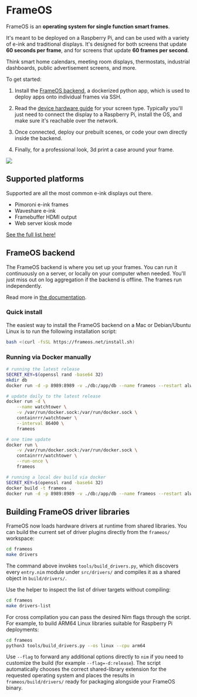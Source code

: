 # FrameOS

FrameOS is an **operating system for single function smart frames**. 

It's meant to be deployed on a Raspberry Pi, and can be used with a variety of e-ink and traditional displays. It's designed for both screens that update **60 seconds per frame**, and for screens that update **60 frames per second**.

Think smart home calendars, meeting room displays, thermostats, industrial dashboards, public advertisement screens, and more.

To get started:

1. Install the [FrameOS backend](https://frameos.net/guide/backend), a dockerized python app, which is used to deploy apps onto individual frames via SSH.

2. Read the [device hardware guide](https://frameos.net/devices/) for your screen type. Typically you'll just need to connect the display to a Raspberry Pi, install the OS, and make sure it's reachable over the network. 

3. Once connected, deploy our prebuilt scenes, or code your own directly inside the backend.

4. Finally, for a professional look, 3d print a case around your frame.

![](https://frameos.net/assets/images/walkthrough-c32e7b67dd9a6f14ebef743755b0fc8e.gif)



## Supported platforms

Supported are all the most common e-ink displays out there.

- Pimoroni e-ink frames
- Waveshare e-ink
- Framebuffer HDMI output
- Web server kiosk mode

[See the full list here!](https://frameos.net/devices/)

## FrameOS backend

The FrameOS backend is where you set up your frames. You can run it continuously on a server, or locally on your computer when needed. You'll just miss out on log aggregation if the backend is offline. The frames run independently.

Read more in [the documentation](https://frameos.net/guide/backend).

### Quick install

The easiest way to install the FrameOS backend on a Mac or Debian/Ubuntu Linux is to run the following installation script:

```bash
bash <(curl -fsSL https://frameos.net/install.sh)
```

### Running via Docker manually

```bash
# running the latest release
SECRET_KEY=$(openssl rand -base64 32)
mkdir db
docker run -d -p 8989:8989 -v ./db:/app/db --name frameos --restart always -e SECRET_KEY="$SECRET_KEY" frameos/frameos

# update daily to the latest release
docker run -d \
    --name watchtower \
    -v /var/run/docker.sock:/var/run/docker.sock \
    containrrr/watchtower \
    --interval 86400 \
    frameos

# one time update
docker run \
    -v /var/run/docker.sock:/var/run/docker.sock \
    containrrr/watchtower \
    --run-once \
    frameos

# running a local dev build via docker
SECRET_KEY=$(openssl rand -base64 32)
docker build -t frameos .
docker run -d -p 8989:8989 -v ./db:/app/db --name frameos --restart always -e SECRET_KEY="$SECRET_KEY" frameos
```

## Building FrameOS driver libraries

FrameOS now loads hardware drivers at runtime from shared libraries. You can build the
current set of driver plugins directly from the `frameos/` workspace:

```bash
cd frameos
make drivers
```

The command above invokes `tools/build_drivers.py`, which discovers every `entry.nim`
module under `src/drivers/` and compiles it as a shared object in `build/drivers/`.

Use the helper to inspect the list of driver targets without compiling:

```bash
cd frameos
make drivers-list
```

For cross compilation you can pass the desired Nim flags through the script. For
example, to build ARM64 Linux libraries suitable for Raspberry Pi deployments:

```bash
cd frameos
python3 tools/build_drivers.py --os linux --cpu arm64
```

Use `--flag` to forward any additional options directly to `nim` if you need to
customize the build (for example `--flag=-d:release`). The script automatically
chooses the correct shared-library extension for the requested operating system and
places the results in `frameos/build/drivers/` ready for packaging alongside your
FrameOS binary.
